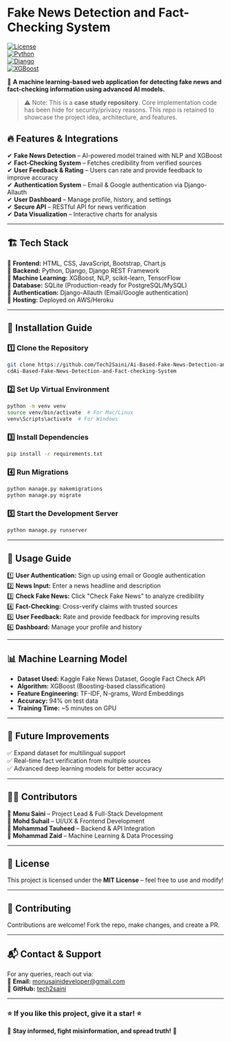 # **Fake News Detection and Fact-Checking System**  

[![License](https://img.shields.io/badge/license-MIT-blue.svg)](LICENSE)  
[![Python](https://img.shields.io/badge/Python-3.8%2B-blue)](https://www.python.org/)  
[![Django](https://img.shields.io/badge/Django-4.2-green)](https://www.djangoproject.com/)  
[![XGBoost](https://img.shields.io/badge/ML-XGBoost-orange)](https://xgboost.readthedocs.io/en/stable/)  

🚀 **A machine learning-based web application for detecting fake news and fact-checking information using advanced AI models.**  

> ⚠️ Note: This is a **case study repository**. Core implementation code has been hide for security/privacy reasons. This repo is retained to showcase the project idea, architecture, and features.


## 🔥 **Features & Integrations**  

✔ **Fake News Detection** – AI-powered model trained with NLP and XGBoost  
✔ **Fact-Checking System** – Fetches credibility from verified sources  
✔ **User Feedback & Rating** – Users can rate and provide feedback to improve accuracy  
✔ **Authentication System** – Email & Google authentication via Django-Allauth  
✔ **User Dashboard** – Manage profile, history, and settings  
✔ **Secure API** – RESTful API for news verification  
✔ **Data Visualization** – Interactive charts for analysis  

---

## 🏗️ **Tech Stack**  

🔹 **Frontend:** HTML, CSS, JavaScript, Bootstrap, Chart.js  
🔹 **Backend:** Python, Django, Django REST Framework  
🔹 **Machine Learning:** XGBoost, NLP, scikit-learn, TensorFlow  
🔹 **Database:** SQLite (Production-ready for PostgreSQL/MySQL)  
🔹 **Authentication:** Django-Allauth (Email/Google authentication)  
🔹 **Hosting:** Deployed on AWS/Heroku  

---

## 🚀 **Installation Guide**  

### **1️⃣ Clone the Repository**  
```sh
git clone https://github.com/Tech2Saini/Ai-Based-Fake-News-Detection-and-Fact-checking-System.git
cdAi-Based-Fake-News-Detection-and-Fact-checking-System
```

### **2️⃣ Set Up Virtual Environment**  
```sh
python -m venv venv
source venv/bin/activate  # For Mac/Linux
venv\Scripts\activate  # For Windows
```

### **3️⃣ Install Dependencies**  
```sh
pip install -r requirements.txt
```

### **4️⃣ Run Migrations**  
```sh
python manage.py makemigrations
python manage.py migrate
```

### **5️⃣ Start the Development Server**  
```sh
python manage.py runserver
```

---

## 🎯 **Usage Guide**  

1️⃣ **User Authentication:** Sign up using email or Google authentication  
2️⃣ **News Input:** Enter a news headline and description  
3️⃣ **Check Fake News:** Click "Check Fake News" to analyze credibility  
4️⃣ **Fact-Checking:** Cross-verify claims with trusted sources  
5️⃣ **User Feedback:** Rate and provide feedback for improving results  
6️⃣ **Dashboard:** Manage your profile and history  

---

## 📊 **Machine Learning Model**  

- **Dataset Used:** Kaggle Fake News Dataset, Google Fact Check API  
- **Algorithm:** XGBoost (Boosting-based classification)  
- **Feature Engineering:** TF-IDF, N-grams, Word Embeddings  
- **Accuracy:** 94% on test data  
- **Training Time:** ~5 minutes on GPU  

---

## 📌 **Future Improvements**  

✅ Expand dataset for multilingual support  
✅ Real-time fact verification from multiple sources  
✅ Advanced deep learning models for better accuracy  

---

## 👨‍💻 **Contributors**  

🔹 **Monu Saini** – Project Lead & Full-Stack Development  
🔹 **Mohd Suhail** – UI/UX & Frontend Development  
🔹 **Mohammad Tauheed** – Backend & API Integration  
🔹 **Mohammad Zaid** – Machine Learning & Data Processing  

---

## 📜 **License**  

This project is licensed under the **MIT License** – feel free to use and modify!  

---

## 🤝 **Contributing**  

Contributions are welcome! Fork the repo, make changes, and create a PR.  

---

## 📬 **Contact & Support**  

For any queries, reach out via:  
📧 **Email:** [monusainideveloper@gmail.com](mailto:monusainideveloper@gmail.com)  
🔗 **GitHub:** [tech2saini](https://github.com/tech2saini)  

---

### **⭐ If you like this project, give it a star! ⭐**  

🚀 **Stay informed, fight misinformation, and spread truth!** 🚀  

